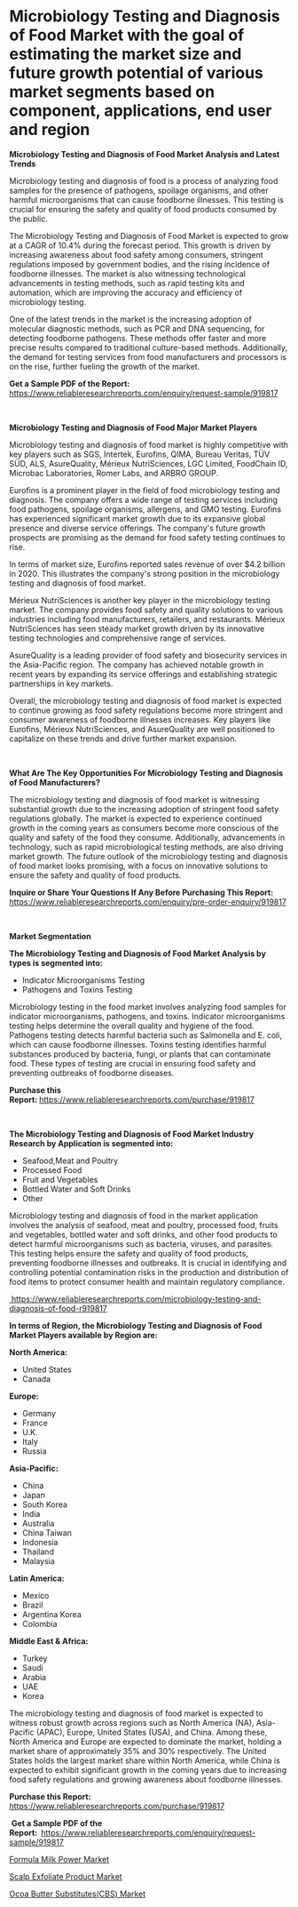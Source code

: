 <p><h1>Microbiology Testing and Diagnosis of Food Market with the goal of estimating the market size and future growth potential of various market segments based on component, applications, end user and region</h1></p><p><strong>Microbiology Testing and Diagnosis of Food Market Analysis and Latest Trends</strong></p>
<p><p>Microbiology testing and diagnosis of food is a process of analyzing food samples for the presence of pathogens, spoilage organisms, and other harmful microorganisms that can cause foodborne illnesses. This testing is crucial for ensuring the safety and quality of food products consumed by the public.</p><p>The Microbiology Testing and Diagnosis of Food Market is expected to grow at a CAGR of 10.4% during the forecast period. This growth is driven by increasing awareness about food safety among consumers, stringent regulations imposed by government bodies, and the rising incidence of foodborne illnesses. The market is also witnessing technological advancements in testing methods, such as rapid testing kits and automation, which are improving the accuracy and efficiency of microbiology testing.</p><p>One of the latest trends in the market is the increasing adoption of molecular diagnostic methods, such as PCR and DNA sequencing, for detecting foodborne pathogens. These methods offer faster and more precise results compared to traditional culture-based methods. Additionally, the demand for testing services from food manufacturers and processors is on the rise, further fueling the growth of the market.</p></p>
<p><strong>Get a Sample PDF of the Report:&nbsp;</strong> <a href="https://www.reliableresearchreports.com/enquiry/request-sample/919817">https://www.reliableresearchreports.com/enquiry/request-sample/919817</a></p>
<p>&nbsp;</p>
<p><strong>Microbiology Testing and Diagnosis of Food Major Market Players</strong></p>
<p><p>Microbiology testing and diagnosis of food market is highly competitive with key players such as SGS, Intertek, Eurofins, QIMA, Bureau Veritas, TÜV SÜD, ALS, AsureQuality, Mérieux NutriSciences, LGC Limited, FoodChain ID, Microbac Laboratories, Romer Labs, and ARBRO GROUP. </p><p>Eurofins is a prominent player in the field of food microbiology testing and diagnosis. The company offers a wide range of testing services including food pathogens, spoilage organisms, allergens, and GMO testing. Eurofins has experienced significant market growth due to its expansive global presence and diverse service offerings. The company's future growth prospects are promising as the demand for food safety testing continues to rise.</p><p>In terms of market size, Eurofins reported sales revenue of over $4.2 billion in 2020. This illustrates the company's strong position in the microbiology testing and diagnosis of food market.</p><p>Mérieux NutriSciences is another key player in the microbiology testing market. The company provides food safety and quality solutions to various industries including food manufacturers, retailers, and restaurants. Mérieux NutriSciences has seen steady market growth driven by its innovative testing technologies and comprehensive range of services.</p><p>AsureQuality is a leading provider of food safety and biosecurity services in the Asia-Pacific region. The company has achieved notable growth in recent years by expanding its service offerings and establishing strategic partnerships in key markets.</p><p>Overall, the microbiology testing and diagnosis of food market is expected to continue growing as food safety regulations become more stringent and consumer awareness of foodborne illnesses increases. Key players like Eurofins, Mérieux NutriSciences, and AsureQuality are well positioned to capitalize on these trends and drive further market expansion.</p></p>
<p>&nbsp;</p>
<p><strong>What Are The Key Opportunities For Microbiology Testing and Diagnosis of Food Manufacturers?</strong></p>
<p><p>The microbiology testing and diagnosis of food market is witnessing substantial growth due to the increasing adoption of stringent food safety regulations globally. The market is expected to experience continued growth in the coming years as consumers become more conscious of the quality and safety of the food they consume. Additionally, advancements in technology, such as rapid microbiological testing methods, are also driving market growth. The future outlook of the microbiology testing and diagnosis of food market looks promising, with a focus on innovative solutions to ensure the safety and quality of food products.</p></p>
<p><strong>Inquire or Share Your Questions If Any Before Purchasing This Report:</strong> <a href="https://www.reliableresearchreports.com/enquiry/pre-order-enquiry/919817">https://www.reliableresearchreports.com/enquiry/pre-order-enquiry/919817</a></p>
<p>&nbsp;</p>
<p><strong>Market Segmentation</strong></p>
<p><strong>The Microbiology Testing and Diagnosis of Food Market Analysis by types is segmented into:</strong></p>
<p><ul><li>Indicator Microorganisms Testing</li><li>Pathogens and Toxins Testing</li></ul></p>
<p><p>Microbiology testing in the food market involves analyzing food samples for indicator microorganisms, pathogens, and toxins. Indicator microorganisms testing helps determine the overall quality and hygiene of the food. Pathogens testing detects harmful bacteria such as Salmonella and E. coli, which can cause foodborne illnesses. Toxins testing identifies harmful substances produced by bacteria, fungi, or plants that can contaminate food. These types of testing are crucial in ensuring food safety and preventing outbreaks of foodborne diseases.</p></p>
<p><strong>Purchase this Report:&nbsp;</strong><a href="https://www.reliableresearchreports.com/purchase/919817">https://www.reliableresearchreports.com/purchase/919817</a></p>
<p>&nbsp;</p>
<p><strong>The Microbiology Testing and Diagnosis of Food Market Industry Research by Application is segmented into:</strong></p>
<p><ul><li>Seafood,Meat and Poultry</li><li>Processed Food</li><li>Fruit and Vegetables</li><li>Bottled Water and Soft Drinks</li><li>Other</li></ul></p>
<p><p>Microbiology testing and diagnosis of food in the market application involves the analysis of seafood, meat and poultry, processed food, fruits and vegetables, bottled water and soft drinks, and other food products to detect harmful microorganisms such as bacteria, viruses, and parasites. This testing helps ensure the safety and quality of food products, preventing foodborne illnesses and outbreaks. It is crucial in identifying and controlling potential contamination risks in the production and distribution of food items to protect consumer health and maintain regulatory compliance.</p></p>
<p><a href="https://www.reliableresearchreports.com/microbiology-testing-and-diagnosis-of-food-r919817">&nbsp;https://www.reliableresearchreports.com/microbiology-testing-and-diagnosis-of-food-r919817</a></p>
<p><strong>In terms of Region, the Microbiology Testing and Diagnosis of Food Market Players available by Region are:</strong></p>
<p>
    <p> <strong> North America: </strong>
        <ul>
            <li>United States</li>
            <li>Canada</li>
        </ul>
        </p> 
    <p> <strong> Europe: </strong>
        <ul>
            <li>Germany</li>
            <li>France</li>
            <li>U.K.</li>
            <li>Italy</li>
            <li>Russia</li>
        </ul>
        </p> 
    <p> <strong> Asia-Pacific: </strong>
        <ul>
            <li>China</li>
            <li>Japan</li>
            <li>South Korea</li>
            <li>India</li>
            <li>Australia</li>
            <li>China Taiwan</li>
            <li>Indonesia</li>
            <li>Thailand</li>
            <li>Malaysia</li>
        </ul>
        </p> 
    <p> <strong> Latin America: </strong>
        <ul>
            <li>Mexico</li>
            <li>Brazil</li>
            <li>Argentina Korea</li>
            <li>Colombia</li>
        </ul>
        </p> 
    <p> <strong> Middle East & Africa: </strong>
        <ul>
            <li>Turkey</li>
            <li>Saudi</li>
            <li>Arabia</li>
            <li>UAE</li>
            <li>Korea</li>
        </ul>
    </p>
    </p>
<p><p>The microbiology testing and diagnosis of food market is expected to witness robust growth across regions such as North America (NA), Asia-Pacific (APAC), Europe, United States (USA), and China. Among these, North America and Europe are expected to dominate the market, holding a market share of approximately 35% and 30% respectively. The United States holds the largest market share within North America, while China is expected to exhibit significant growth in the coming years due to increasing food safety regulations and growing awareness about foodborne illnesses.</p></p>
<p><strong>Purchase this Report: </strong><a href="https://www.reliableresearchreports.com/purchase/919817">https://www.reliableresearchreports.com/purchase/919817</a></p>
<p>&nbsp;<strong>Get a Sample PDF of the Report:&nbsp;&nbsp;</strong><a href="https://www.reliableresearchreports.com/enquiry/request-sample/919817">https://www.reliableresearchreports.com/enquiry/request-sample/919817</a></p>
<p><strong></strong></p>
<p><p><a href="https://www.linkedin.com/pulse/formula-milk-power-market-exploring-share-trends-future-growth-8gxjc?trackingId=ZThAEi%2Bd3ZLgVHJwElwMog%3D%3D">Formula Milk Power Market</a></p><p><a href="https://github.com/RoccoManning/Market-Research-Report-List-4/blob/main/scalp-exfoliate-product-market.md">Scalp Exfoliate Product Market</a></p><p><a href="https://www.linkedin.com/pulse/ocoa-butter-substitutescbs-market-competitive-analysis-nf68c?trackingId=ouhFq7fqbS769%2BIdanpBAQ%3D%3D">Ocoa Butter Substitutes(CBS) Market</a></p></p>